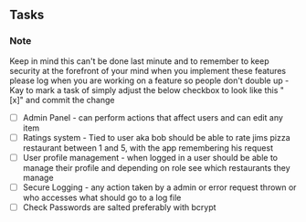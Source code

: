## Tasks
### Note 
Keep in mind this can't be done last minute and to remember to keep security at the forefront of your mind when you implement these features
please log when you are working on a feature so people don't double up - Kay
to mark a task of simply adjust the below checkbox to look like this "[x]" and commit the change 

- [ ] Admin Panel - can perform actions that affect users and can edit any item
- [ ] Ratings system - Tied to user aka bob should be able to rate jims pizza restaurant between 1 and 5, with the app remembering his request
- [ ] User profile management - when logged in a user should be able to manage their profile and depending on role see which restaurants they manage
- [ ] Secure Logging - any action taken by a admin or error request thrown or who accesses what should go to a log file
- [ ] Check Passwords are salted preferably with bcrypt
